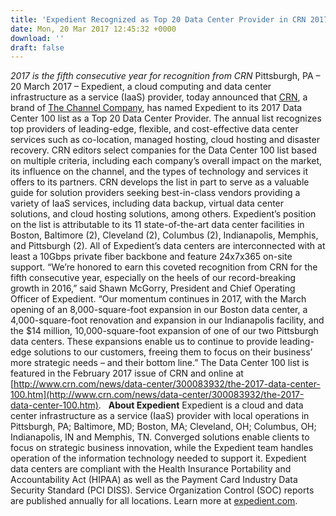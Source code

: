 ```yaml
---
title: 'Expedient Recognized as Top 20 Data Center Provider in CRN 2017 Data Center 100'
date: Mon, 20 Mar 2017 12:45:32 +0000
download: ''
draft: false
---
```


_2017 is the fifth consecutive year for recognition from CRN_ Pittsburgh, PA – 20 March 2017 – Expedient, a cloud computing and data center infrastructure as a service (IaaS) provider, today announced that [CRN](http://www.crn.com/), a brand of [The Channel Company](http://www.thechannelco.com/), has named Expedient to its 2017 Data Center 100 list as a Top 20 Data Center Provider. The annual list recognizes top providers of leading-edge, flexible, and cost-effective data center services such as co-location, managed hosting, cloud hosting and disaster recovery. CRN editors select companies for the Data Center 100 list based on multiple criteria, including each company’s overall impact on the market, its influence on the channel, and the types of technology and services it offers to its partners. CRN develops the list in part to serve as a valuable guide for solution providers seeking best-in-class vendors providing a variety of IaaS services, including data backup, virtual data center solutions, and cloud hosting solutions, among others. Expedient’s position on the list is attributable to its 11 state-of-the-art data center facilities in Boston, Baltimore (2), Cleveland (2), Columbus (2), Indianapolis, Memphis, and Pittsburgh (2). All of Expedient’s data centers are interconnected with at least a 10Gbps private fiber backbone and feature 24x7x365 on-site support. “We’re honored to earn this coveted recognition from CRN for the fifth consecutive year, especially on the heels of our record-breaking growth in 2016,” said Shawn McGorry, President and Chief Operating Officer of Expedient. “Our momentum continues in 2017, with the March opening of an 8,000-square-foot expansion in our Boston data center, a 4,000-square-foot renovation and expansion in our Indianapolis facility, and the $14 million, 10,000-square-foot expansion of one of our two Pittsburgh data centers. These expansions enable us to continue to provide leading-edge solutions to our customers, freeing them to focus on their business’ more strategic needs – and their bottom line.” The Data Center 100 list is featured in the February 2017 issue of CRN and online at [http://www.crn.com/news/data-center/300083932/the-2017-data-center-100.htm](http://www.crn.com/news/data-center/300083932/the-2017-data-center-100.htm).   **About Expedient** Expedient is a cloud and data center infrastructure as a service (IaaS) provider with local operations in Pittsburgh, PA; Baltimore, MD; Boston, MA; Cleveland, OH; Columbus, OH; Indianapolis, IN and Memphis, TN. Converged solutions enable clients to focus on strategic business innovation, while the Expedient team handles operation of the information technology needed to support it. Expedient data centers are compliant with the Health Insurance Portability and Accountability Act (HIPAA) as well as the Payment Card Industry Data Security Standard (PCI DISS). Service Organization Control (SOC) reports are published annually for all locations. Learn more at [expedient.com](https://www.expedient.com/).